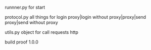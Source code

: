 runnner.py for start

protocol.py all things for login proxy|login without proxy|proxy|send proxy|send without proxy

utils.py object for call requests http

build proof 1.0.0
